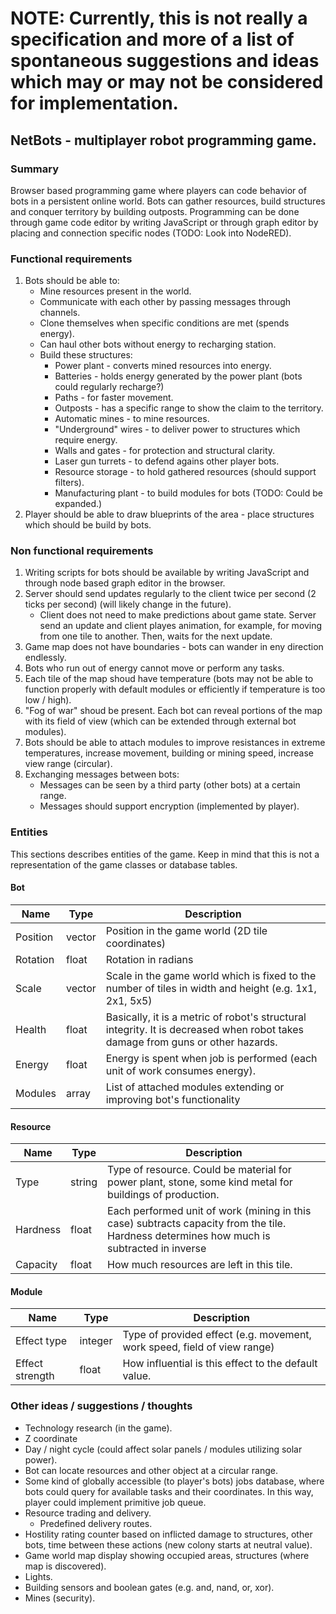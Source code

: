# NOTE: Currently, this is not really a specification and more of a list of spontaneous suggestions and ideas which may or may not be considered for implementation.

## NetBots - multiplayer robot programming game.
### Summary
Browser based programming game where players can code behavior of bots in a persistent online world. Bots can gather resources, build structures and conquer territory by building outposts. Programming can be done through game code editor by writing JavaScript or through graph editor by placing and connection specific nodes (TODO: Look into NodeRED).

### Functional requirements
1. Bots should be able to:
    * Mine resources present in the world.
    * Communicate with each other by passing messages through channels.
    * Clone themselves when specific conditions are met (spends energy).
    * Can haul other bots without energy to recharging station.
    * Build these structures:
        * Power plant - converts mined resources into energy.
        * Batteries - holds energy generated by the power plant (bots could regularly recharge?)
        * Paths - for faster movement.
        * Outposts - has a specific range to show the claim to the territory.
        * Automatic mines - to mine resources.
        * "Underground" wires - to deliver power to structures which require energy.
        * Walls and gates - for protection and structural clarity.
        * Laser gun turrets - to defend agains other player bots.
        * Resource storage - to hold gathered resources (should support filters).
        * Manufacturing plant - to build modules for bots (TODO: Could be expanded.)
2. Player should be able to draw blueprints of the area - place structures which should be build by bots.

### Non functional requirements
1. Writing scripts for bots should be available by writing JavaScript and through node based graph editor in the browser.
2. Server should send updates regularly to the client twice per second (2 ticks per second) (will likely change in the future).
    * Client does not need to make predictions about game state. Server send an update and client playes animation, for example, for moving from one tile to another. Then, waits for the next update.
3. Game map does not have boundaries - bots can wander in eny direction endlessly.
4. Bots who run out of energy cannot move or perform any tasks.
5. Each tile of the map shoud have temperature (bots may not be able to function properly with default modules or efficiently if temperature is too low / high).
6. "Fog of war" shoud be present. Each bot can reveal portions of the map with its field of view (which can be extended through external bot modules).  
7. Bots should be able to attach modules to improve resistances in extreme temperatures, increase movement, building or mining speed, increase view range (circular).
8. Exchanging messages between bots:
    * Messages can be seen by a third party (other bots) at a certain range.
    * Messages should support encryption (implemented by player).

### Entities
This sections describes entities of the game. Keep in mind that this is not a representation of the game classes or database tables.

#### Bot
| Name      | Type       | Description                                                                                                                       |
------------|------------|------------------------------------------------------------------------------------------------------------------------------------
| Position  | vector     | Position in the game world (2D tile coordinates)                                                                                  |
| Rotation  | float      | Rotation in radians                                                                                                               |
| Scale     | vector     | Scale in the game world which is fixed to the number of tiles in width and height (e.g. 1x1, 2x1, 5x5)                            |
| Health    | float      | Basically, it is a metric of robot's structural integrity. It is decreased when robot takes damage from guns or other hazards.    |
| Energy    | float      | Energy is spent when job is performed (each unit of work consumes energy).                                                        |
| Modules   | array      | List of attached modules extending or improving bot's functionality                                                               |

#### Resource
| Name     | Type   | Description                                                                                                                               |
-----------|--------|--------------------------------------------------------------------------------------------------------------------------------------------
| Type     | string | Type of resource. Could be material for power plant, stone, some kind metal for buildings of production.                                  |  
| Hardness | float  | Each performed unit of work (mining in this case) subtracts capacity from the tile. Hardness determines how much is subtracted in inverse | 
| Capacity | float  | How much resources are left in this tile.                                                                                                 |

#### Module
| Name            | Type    | Description                                                              |  
------------------|---------|---------------------------------------------------------------------------
| Effect type     | integer | Type of provided effect (e.g. movement, work speed, field of view range) |
| Effect strength | float   | How influential is this effect to the default value.                     |

### Other ideas / suggestions / thoughts
* Technology research (in the game).
* Z coordinate
* Day / night cycle (could affect solar panels / modules utilizing solar power).
* Bot can locate resources and other object at a circular range.
* Some kind of globally accessible (to player's bots) jobs database, where bots could query for available tasks and their coordinates. In this way, player could implement primitive job queue.
* Resource trading and delivery.
    * Predefined delivery routes.
* Hostility rating counter based on inflicted damage to structures, other bots, time between these actions (new colony starts at neutral value).
* Game world map display showing occupied areas, structures (where map is discovered).
* Lights.
* Building sensors and boolean gates (e.g. and, nand, or, xor).
* Mines (security).
